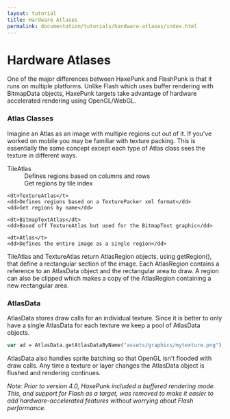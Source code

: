 ```yaml
---
layout: tutorial
title: Hardware Atlases
permalink: documentation/tutorials/hardware-atlases/index.html
---
```


# Hardware Atlases

One of the major differences between HaxePunk and FlashPunk is that it runs on multiple platforms. Unlike Flash which uses buffer rendering with BitmapData objects, HaxePunk targets take advantage of hardware accelerated rendering using OpenGL/WebGL.

### Atlas Classes

Imagine an Atlas as an image with multiple regions cut out of it. If you've worked on mobile you may be familiar with texture packing. This is essentially the same concept except each type of Atlas class sees the texture in different ways.

<dl>
	<dt>TileAtlas</dt>
	<dd>Defines regions based on columns and rows</dd>
	<dd>Get regions by tile index</dd>

	<dt>TextureAtlas</t>
	<dd>Defines regions based on a TexturePacker xml format</dd>
	<dd>Get regions by name</dd>

	<dt>BitmapTextAtlas</dt>
	<dd>Based off TextureAtlas but used for the BitmapText graphic</dd>

	<dt>Atlas</t>
	<dd>Defines the entire image as a single region</dd>
</dl>

TileAtlas and TextureAtlas return AtlasRegion objects, using getRegion(), that define a rectangular section of the image. Each AtlasRegion contains a reference to an AtlasData object and the rectangular area to draw. A region can also be clipped which makes a copy of the AtlasRegion containing a new rectangular area.

### AtlasData

AtlasData stores draw calls for an individual texture. Since it is better to only have a single AtlasData for each texture we keep a pool of AtlasData objects.

```haxe
var ad = AtlasData.getAtlasDataByName("assets/graphics/mytexture.png");
```

AtlasData also handles sprite batching so that OpenGL isn't flooded with draw calls. Any time a texture or layer changes the AtlasData object is flushed and rendering continues.

_Note: Prior to version 4.0, HaxePunk included a buffered rendering mode. This, and support for Flash as a target, was removed to make it easier to add hardware-accelerated features without worrying about Flash performance._
